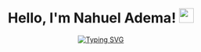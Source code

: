 <h1 align="center">
Hello, I'm Nahuel Adema!
	<a href="https://github.com/Bouaskaoun" target="_self">
		<img src="https://media.giphy.com/media/hvRJCLFzcasrR4ia7z/giphy.gif" width="30">
	</a>
</h1>
<p align="center">
<a href="https://git.io/typing-svg"><img src="https://readme-typing-svg.herokuapp.com?font=Fira+Code&size=18&pause=1000&width=435&lines=Full+Stack+Developer;Amante+de+JavaScript+y+React;Aprendiendo+y+creciendo+cada+d%C3%ADa" alt="Typing SVG" /></a>
</p
